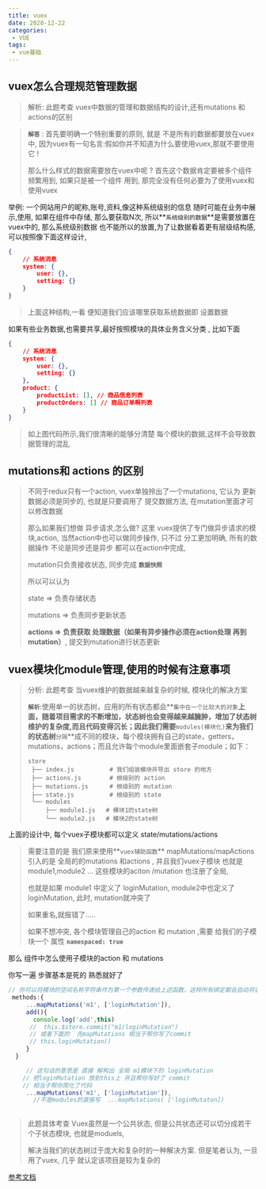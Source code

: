 ```yaml
---
title: vuex
date: 2020-12-22
categories:
 - VUE
tags: 
 - vue基础
---
```


## vuex怎么合理规范管理数据

> 解析: 此题考查 vuex中数据的管理和数据结构的设计,还有mutations 和actions的区别

> **`解答`** : 首先要明确一个特别重要的原则, 就是 不是所有的数据都要放在vuex中, 因为vuex有一句名言:假如你并不知道为什么要使用vuex,那就不要使用它 !
>
> 那么什么样式的数据需要放在vuex中呢 ? 首先这个数据肯定要被多个组件频繁用到, 如果只是被一个组件 用到, 那完全没有任何必要为了使用vuex和使用vuex

举例:  一个网站用户的昵称,账号,资料,像这种系统级别的信息 随时可能在业务中展示,使用, 如果在组件中存储, 那么要获取N次, 所以**`系统级别的数据`**是需要放置在vuex中的, 那么系统级别数据 也不能所以的放置,为了让数据看着更有层级结构感,可以按照像下面这样设计,  

```json
{
    // 系统消息
    system: {
        user: {},
        setting: {}
    }
}
```

> 上面这种结构,一看 便知道我们应该哪里获取系统数据即 设置数据

如果有些业务数据,也需要共享,最好按照模块的具体业务含义分类 , 比如下面

```json
{
    // 系统消息
    system: {
        user: {},
        setting: {}
    },
    product: {
        productList: [], // 商品信息列表
        productOrders: [] // 商品订单啊列表
    }
}
```

> 如上图代码所示,我们很清晰的能够分清楚 每个模块的数据,这样不会导致数据管理的混乱

## mutations和 actions 的区别

> 不同于redux只有一个action, vuex单独拎出了一个mutations,  它认为 更新数据必须是同步的, 也就是只要调用了 提交数据方法, 在mutation里面才可以修改数据
>
> 那么如果我们想做 异步请求,怎么做?  这里 vuex提供了专门做异步请求的模块,action, 当然action中也可以做同步操作, 只不过 分工更加明确, 所有的数据操作 不论是同步还是异步 都可以在action中完成, 
>
> mutation只负责接收状态, 同步完成 **`数据快照`**
>
> 所以可以认为 
>
> state => 负责存储状态 
>
> mutations => 负责同步更新状态
>
> **actions => 负责获取 处理数据（如果有异步操作必须在action处理 再到mutation）**, 提交到mutation进行状态更新

## vuex模块化module管理,使用的时候有注意事项

> 分析: 此题考查 当vuex维护的数据越来越复杂的时候, 模块化的解决方案
>
> **`解析`**:使用单一的状态树，应用的所有状态都会**`集中在一个比较大的对象`**上面，随着项目需求的不断增加，状态树也会变得越来越臃肿，增加了状态树维护的复杂度,而且代码变得沉长；因此我们需要**`modules(模块化)`**来为我们的状态树**`分隔`**成不同的模块，每个模块拥有自己的state，getters，mutations，actions；而且允许每个module里面嵌套子module；如下：
>
> ```
> store
>  ├── index.js          # 我们组装模块并导出 store 的地方
>  ├── actions.js        # 根级别的 action
>  ├── mutations.js      # 根级别的 mutation
>  ├── state.js          # 根级别的 state
>  └── modules
>      ├── module1.js   # 模块1的state树
>      └── module2.js   # 模块2的state树
> ```

上面的设计中, 每个vuex子模块都可以定义 state/mutations/actions

> 需要注意的是  我们原来使用**`vuex辅助函数`**  mapMutations/mapActions  引入的是 全局的的mutations 和actions , 并且我们vuex子模块  也就是module1,module2 ... 这些模块的aciton /mutation 也注册了全局, 
>
> 也就是如果 module1 中定义了 loginMutation, module2中也定义了 loginMutation, 此时, mutation就冲突了
>
> 如果重名,就报错了.....
>
> 如果不想冲突, 各个模块管理自己的action 和 mutation ,需要 给我们的子模块一个 属性 **`namespaced: true`**

那么 组件中怎么使用子模块的action 和 mutations

你写一遍 步骤基本是死的 熟悉就好了

```js
// 你可以将模块的空间名称字符串作为第一个参数传递给上述函数，这样所有绑定都会自动将该模块作为上下文
 methods:{
     ...mapMutations('m1', ['loginMutation']),
     add(){
       console.log('add',this)
      //  this.$store.commit("m1/loginMutation")
      // 或者下面的  先mapMutations 相当于帮你写了commit
      // this.loginMutation()
     }
  }

     // 这句话的意思是 直接 解构出 全局 m1模块下的 loginMutation 
    // 把loginMutation 放到this上 并且帮你写好了 commit
    // 相当于帮你简化了代码
     ...mapMutations('m1', ['loginMutation']),
       //不是modules的直接写  ...mapMutations( ['loginMutaton]) 
       
```

> 此题具体考查 Vuex虽然是一个公共状态, 但是公共状态还可以切分成若干个子状态模块, 也就是moduels,
>
> 解决当我们的状态树过于庞大和复杂时的一种解决方案.  但是笔者认为, 一旦用了vuex, 几乎 就认定该项目是较为复杂的

[参考文档](https://vuex.vuejs.org/zh/guide/modules.html)

